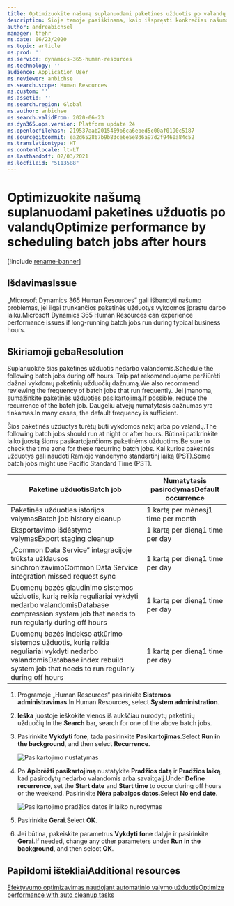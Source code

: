 ```yaml
---
title: Optimizuokite našumą suplanuodami paketines užduotis po valandų
description: Šioje temoje paaiškinama, kaip išspręsti konkrečias našumo problemas naudojant „Microsoft Dynamics 365 Human Resources“, suplanuojant ilgai veikiančias paketines užduotis po valandų.
author: andreabichsel
manager: tfehr
ms.date: 06/23/2020
ms.topic: article
ms.prod: ''
ms.service: dynamics-365-human-resources
ms.technology: ''
audience: Application User
ms.reviewer: anbichse
ms.search.scope: Human Resources
ms.custom: ''
ms.assetid: ''
ms.search.region: Global
ms.author: anbichse
ms.search.validFrom: 2020-06-23
ms.dyn365.ops.version: Platform update 24
ms.openlocfilehash: 219537aab2015469b6ca6ebed5c00af0190c5187
ms.sourcegitcommit: ea2d652867b9b83ce6e5e8d6a97d2f9460a84c52
ms.translationtype: HT
ms.contentlocale: lt-LT
ms.lasthandoff: 02/03/2021
ms.locfileid: "5113588"
---
```

# <a name="optimize-performance-by-scheduling-batch-jobs-after-hours"></a><span data-ttu-id="30b00-103">Optimizuokite našumą suplanuodami paketines užduotis po valandų</span><span class="sxs-lookup"><span data-stu-id="30b00-103">Optimize performance by scheduling batch jobs after hours</span></span>

[!include [rename-banner](~/includes/cc-data-platform-banner.md)]

## <a name="issue"></a><span data-ttu-id="30b00-104">Išdavimas</span><span class="sxs-lookup"><span data-stu-id="30b00-104">Issue</span></span>

<span data-ttu-id="30b00-105">„Microsoft Dynamics 365 Human Resources” gali išbandyti našumo problemas, jei ilgai trunkančios paketinės užduotys vykdomos įprastu darbo laiku.</span><span class="sxs-lookup"><span data-stu-id="30b00-105">Microsoft Dynamics 365 Human Resources can experience performance issues if long-running batch jobs run during typical business hours.</span></span>

## <a name="resolution"></a><span data-ttu-id="30b00-106">Skiriamoji geba</span><span class="sxs-lookup"><span data-stu-id="30b00-106">Resolution</span></span>

<span data-ttu-id="30b00-107">Suplanuokite šias paketines užduotis nedarbo valandomis.</span><span class="sxs-lookup"><span data-stu-id="30b00-107">Schedule the following batch jobs during off hours.</span></span> <span data-ttu-id="30b00-108">Taip pat rekomenduojame peržiūrėti dažnai vykdomų paketinių užduočių dažnumą.</span><span class="sxs-lookup"><span data-stu-id="30b00-108">We also recommend reviewing the frequency of batch jobs that run frequently.</span></span> <span data-ttu-id="30b00-109">Jei įmanoma, sumažinkite paketinės užduoties pasikartojimą.</span><span class="sxs-lookup"><span data-stu-id="30b00-109">If possible, reduce the recurrence of the batch job.</span></span> <span data-ttu-id="30b00-110">Daugeliu atvejų numatytasis dažnumas yra tinkamas.</span><span class="sxs-lookup"><span data-stu-id="30b00-110">In many cases, the default frequency is sufficient.</span></span>

<span data-ttu-id="30b00-111">Šios paketinės užduotys turėtų būti vykdomos naktį arba po valandų.</span><span class="sxs-lookup"><span data-stu-id="30b00-111">The following batch jobs should run at night or after hours.</span></span> <span data-ttu-id="30b00-112">Būtinai patikrinkite laiko juostą šioms pasikartojančioms paketinėms užduotims.</span><span class="sxs-lookup"><span data-stu-id="30b00-112">Be sure to check the time zone for these recurring batch jobs.</span></span> <span data-ttu-id="30b00-113">Kai kurios paketinės užduotys gali naudoti Ramiojo vandenyno standartinį laiką (PST).</span><span class="sxs-lookup"><span data-stu-id="30b00-113">Some batch jobs might use Pacific Standard Time (PST).</span></span>

| <span data-ttu-id="30b00-114">Paketinė užduotis</span><span class="sxs-lookup"><span data-stu-id="30b00-114">Batch job</span></span> | <span data-ttu-id="30b00-115">Numatytasis pasirodymas</span><span class="sxs-lookup"><span data-stu-id="30b00-115">Default occurrence</span></span> |
| --- | --- |
| <span data-ttu-id="30b00-116">Paketinės užduoties istorijos valymas</span><span class="sxs-lookup"><span data-stu-id="30b00-116">Batch job history cleanup</span></span> | <span data-ttu-id="30b00-117">1 kartą per mėnesį</span><span class="sxs-lookup"><span data-stu-id="30b00-117">1 time per month</span></span> |
| <span data-ttu-id="30b00-118">Eksportavimo išdėstymo valymas</span><span class="sxs-lookup"><span data-stu-id="30b00-118">Export staging cleanup</span></span> | <span data-ttu-id="30b00-119">1 kartą per dieną</span><span class="sxs-lookup"><span data-stu-id="30b00-119">1 time per day</span></span> |
| <span data-ttu-id="30b00-120">„Common Data Service“ integracijoje trūksta užklausos sinchronizavimo</span><span class="sxs-lookup"><span data-stu-id="30b00-120">Common Data Service integration missed request sync</span></span> | <span data-ttu-id="30b00-121">1 kartą per dieną</span><span class="sxs-lookup"><span data-stu-id="30b00-121">1 time per day</span></span> |
| <span data-ttu-id="30b00-122">Duomenų bazės glaudinimo sistemos užduotis, kurią reikia reguliariai vykdyti nedarbo valandomis</span><span class="sxs-lookup"><span data-stu-id="30b00-122">Database compression system job that needs to run regularly during off hours</span></span> | <span data-ttu-id="30b00-123">1 kartą per dieną</span><span class="sxs-lookup"><span data-stu-id="30b00-123">1 time per day</span></span> |
| <span data-ttu-id="30b00-124">Duomenų bazės indekso atkūrimo sistemos užduotis, kurią reikia reguliariai vykdyti nedarbo valandomis</span><span class="sxs-lookup"><span data-stu-id="30b00-124">Database index rebuild system job that needs to run regularly during off hours</span></span> | <span data-ttu-id="30b00-125">1 kartą per dieną</span><span class="sxs-lookup"><span data-stu-id="30b00-125">1 time per day</span></span> |

1. <span data-ttu-id="30b00-126">Programoje „Human Resources“ pasirinkite **Sistemos administravimas**.</span><span class="sxs-lookup"><span data-stu-id="30b00-126">In Human Resources, select **System administration**.</span></span>

2. <span data-ttu-id="30b00-127">**Ieška** juostoje ieškokite vienos iš aukščiau nurodytų paketinių užduočių.</span><span class="sxs-lookup"><span data-stu-id="30b00-127">In the **Search** bar, search for one of the above batch jobs.</span></span>

3. <span data-ttu-id="30b00-128">Pasirinkite **Vykdyti fone**, tada pasirinkite **Pasikartojimas**.</span><span class="sxs-lookup"><span data-stu-id="30b00-128">Select **Run in the background**, and then select **Recurrence**.</span></span>

   ![Pasikartojimo nustatymas](media/talent-batch-history-cleanup-recurrence.png)

4. <span data-ttu-id="30b00-130">Po **Apibrėžti pasikartojimą** nustatykite **Pradžios datą** ir **Pradžios laiką**, kad pasirodytų nedarbo valandomis arba savaitgalį.</span><span class="sxs-lookup"><span data-stu-id="30b00-130">Under **Define recurrence**, set the **Start date** and **Start time** to occur during off hours or the weekend.</span></span> <span data-ttu-id="30b00-131">Pasirinkite **Nėra pabaigos datos**.</span><span class="sxs-lookup"><span data-stu-id="30b00-131">Select **No end date**.</span></span> 

   ![Pasikartojimo pradžios datos ir laiko nurodymas](media/talent-batch-history-cleanup-define-recurrence.png)

5. <span data-ttu-id="30b00-133">Pasirinkite **Gerai**.</span><span class="sxs-lookup"><span data-stu-id="30b00-133">Select **OK**.</span></span>

6. <span data-ttu-id="30b00-134">Jei būtina, pakeiskite parametrus **Vykdyti fone** dalyje ir pasirinkite **Gerai**.</span><span class="sxs-lookup"><span data-stu-id="30b00-134">If needed, change any other parameters under **Run in the background**, and then select **OK**.</span></span>

## <a name="additional-resources"></a><span data-ttu-id="30b00-135">Papildomi ištekliai</span><span class="sxs-lookup"><span data-stu-id="30b00-135">Additional resources</span></span>

[<span data-ttu-id="30b00-136">Efektyvumo optimizavimas naudojant automatinio valymo užduotis</span><span class="sxs-lookup"><span data-stu-id="30b00-136">Optimize performance with auto cleanup tasks</span></span>](hr-admin-troubleshooting-batch-history.md)

